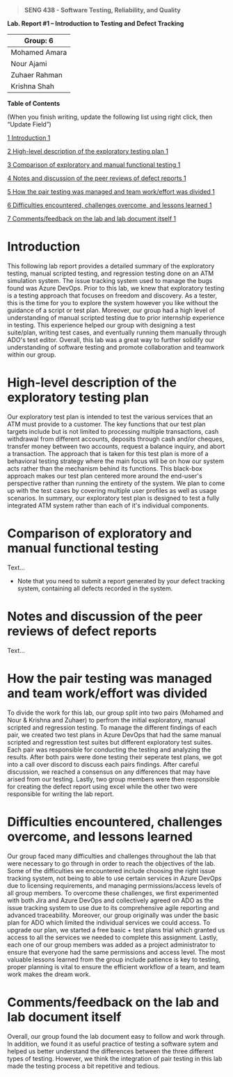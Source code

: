 >   **SENG 438 - Software Testing, Reliability, and Quality**

**Lab. Report \#1 – Introduction to Testing and Defect Tracking**

| Group: 6      |
|-----------------|
| Mohamed Amara                |   
| Nour Ajami              |   
| Zuhaer Rahman               |   
| Krishna Shah                |   


**Table of Contents**

(When you finish writing, update the following list using right click, then
“Update Field”)

[1 Introduction	1](#_Toc439194677)

[2 High-level description of the exploratory testing plan	1](#_Toc439194678)

[3 Comparison of exploratory and manual functional testing	1](#_Toc439194679)

[4 Notes and discussion of the peer reviews of defect reports	1](#_Toc439194680)

[5 How the pair testing was managed and team work/effort was
divided	1](#_Toc439194681)

[6 Difficulties encountered, challenges overcome, and lessons
learned	1](#_Toc439194682)

[7 Comments/feedback on the lab and lab document itself	1](#_Toc439194683)

# Introduction

This following lab report provides a detailed summary of the exploratory testing, manual scripted testing, and regression testing done on an ATM simulation system. The issue tracking system used to manage the bugs found was Azure DevOps. Prior to this lab, we knew that exploratory testing is a testing approach that focuses on freedom and discovery. As a tester, this is the time for you to explore the system however you like without the guidance of a script or test plan. Moreover, our group had a high level of understanding of manual scripted testing due to prior internship experience in testing. This experience helped our group with designing a test suite/plan, writing test cases, and eventually running them manually through ADO's test editor. Overall, this lab was a great way to further solidify our understanding of software testing and promote collaboration and teamwork within our group.

# High-level description of the exploratory testing plan

Our exploratory test plan is intended to test the various services that an ATM must provide to a customer. The key functions that our test plan targets include but is not limited to processing multiple transactions, cash withdrawal from different accounts, deposits through cash and/or cheques, transfer money between two accounts, request a balance inquiry, and abort a transaction. The approach that is taken for this test plan is more of a behavioral testing strategy where the main focus will be on how our system acts rather than the mechanism behind its functions. This black-box approach makes our test plan centered more around the end-user's perspective rather than running the entirety of the system. We plan to come up with the test cases by covering multiple user profiles as well as usage scenarios. In summary, our exploratory test plan is designed to test a fully integrated ATM system rather than each of it's individual components.

# Comparison of exploratory and manual functional testing

Text…

-   Note that you need to submit a report generated by your defect tracking
    system, containing all defects recorded in the system.

# Notes and discussion of the peer reviews of defect reports

Text…

# How the pair testing was managed and team work/effort was divided 

To divide the work for this lab, our group split into two pairs (Mohamed and Nour & Krishna and Zuhaer) to perfrom the initial exploratory, manual scripted and regression testing. To manage the different findings of each pair, we created two test plans in Azure DevOps that had the same manual scripted and regresstion test suites but different exploratory test suites. Each pair was responsible for conducting the testing and analyzing the results. After both pairs were done testing their seperate test plans, we got into a call over discord to discuss each pairs findings. After careful discussion, we reached a consensus on any differences that may have arised from our testing. Lastly, two group members were then responsible for creating the defect report using excel while the other two were responsible for writing the lab report.

# Difficulties encountered, challenges overcome, and lessons learned

Our group faced many difficulties and challenges throughout the lab that were necessary to go through in order to reach the objectives of the lab. Some of the difficulties we encountered include choosing the right issue tracking system, not being to able to use certain services in Azure DevOps due to licensing requirements, and managing permissions/access levels of all group members. To overcome these challenges, we first experimented with both Jira and Azure DevOps and collectively agreed on ADO as the issue tracking system to use due to its comprehensive agile reporting and advanced traceability. Moreover, our group originally was under the basic plan for ADO which limited the individual services we could access. To upgrade our plan, we started a free basic + test plans trial which granted us access to all the services we needed to complete this assignment. Lastly, each one of our group members was added as a project administrator to ensure that everyone had the same permissions and access level. The most valuable lessons learned from the group include patience is key to testing, proper planning is vital to ensure the efficient workflow of a team, and team work makes the dream work.

# Comments/feedback on the lab and lab document itself

Overall, our group found the lab document easy to follow and work through. In addition, we found it as useful practice of testing a software sytem and helped us better understand the differences between the three different types of testing. However, we think the integration of pair testing in this lab made the testing process a bit repetitive and tedious. 
